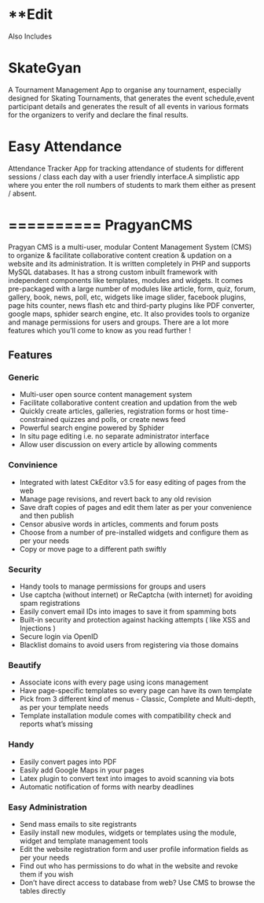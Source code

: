 **Edit
  ====
  Also Includes 
  
  SkateGyan
  =========
  A Tournament Management App to organise any tournament, especially designed for Skating Tournaments,
  that generates the event schedule,event participant details and generates the result of all events in
  various formats for the organizers to verify and declare the final results.
  
  Easy Attendance
  ==========
  Attendance Tracker App for tracking attendance of students for different sessions / class each
  day with a user friendly interface.A simplistic app where you enter the roll numbers of students to mark
  them either as present / absent.
  
==========
PragyanCMS
==========

Pragyan CMS is a multi-user, modular Content Management System (CMS) to organize & facilitate collaborative content creation & updation on a website and its administration. It is written completely in PHP and supports MySQL databases. It has a strong custom inbuilt framework with independent components like templates, modules and widgets. It comes pre-packaged with a large number of modules like article, form, quiz, forum, gallery, book, news, poll, etc, widgets like image slider, facebook plugins, page hits counter, news flash etc and third-party plugins like PDF converter, google maps, sphider search engine, etc. It also provides tools to organize and manage permissions for users and groups. There are a lot more features which you’ll come to know as you read further !

Features
--------

### Generic

-   Multi-user open source content management system
-   Facilitate collaborative content creation and updation from the web
-   Quickly create articles, galleries, registration forms or host time-constrained quizzes and polls, or create news feed
-   Powerful search engine powered by Sphider
-   In situ page editing i.e. no separate administrator interface
-   Allow user discussion on every article by allowing comments

### Convinience 

-   Integrated with latest CkEditor v3.5 for easy editing of pages from the web
-   Manage page revisions, and revert back to any old revision
-   Save draft copies of pages and edit them later as per your convenience and then publish
-   Censor abusive words in articles, comments and forum posts
-   Choose from a number of pre-installed widgets and configure them as per your needs
-   Copy or move page to a different path swiftly

### Security

-   Handy tools to manage permissions for groups and users
-   Use captcha (without internet) or ReCaptcha (with internet) for avoiding spam registrations
-   Easily convert email IDs into images to save it from spamming bots
-   Built-in security and protection against hacking attempts ( like XSS and Injections )
-   Secure login via OpenID
-   Blacklist domains to avoid users from registering via those domains

### Beautify

-   Associate icons with every page using icons management
-   Have page-specific templates so every page can have its own template
-   Pick from 3 different kind of menus - Classic, Complete and Multi-depth, as per your template needs
-   Template installation module comes with compatibility check and reports what’s missing

### Handy

-   Easily convert pages into PDF
-   Easily add Google Maps in your pages
-   Latex plugin to convert text into images to avoid scanning via bots
-   Automatic notification of forms with nearby deadlines

### Easy Administration

-   Send mass emails to site registrants
-   Easily install new modules, widgets or templates using the module, widget and template management tools
-   Edit the website registration form and user profile information fields as per your needs
-   Find out who has permissions to do what in the website and revoke them if you wish
-   Don’t have direct access to database from web? Use CMS to browse the tables directly


